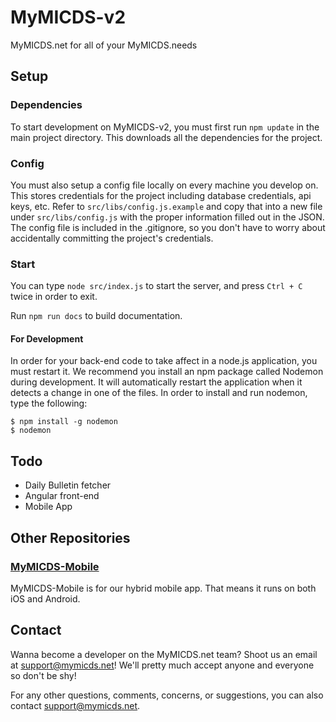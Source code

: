 # MyMICDS-v2
MyMICDS.net for all of your MyMICDS.needs

## Setup
### Dependencies
To start development on MyMICDS-v2, you must first run `npm update` in the main project directory. This downloads all the dependencies for the project.
### Config
You must also setup a config file locally on every machine you develop on. This stores credentials for the project including database credentials, api keys, etc. Refer to `src/libs/config.js.example` and copy that into a new file under `src/libs/config.js` with the proper information filled out in the JSON. The config file is included in the .gitignore, so you don't have to worry about accidentally committing the project's credentials.
### Start
You can type `node src/index.js` to start the server, and press `Ctrl + C` twice in order to exit.

Run `npm run docs` to build documentation.
#### For Development
In order for your back-end code to take affect in a node.js application, you must restart it. We recommend you install an npm package called Nodemon during development. It will automatically restart the application when it detects a change in one of the files. In order to install and run nodemon, type the following:
```
$ npm install -g nodemon
$ nodemon
```

## Todo
- Daily Bulletin fetcher
- Angular front-end
- Mobile App

## Other Repositories
### [MyMICDS-Mobile](https://github.com/michaelgira23/MyMICDS-Mobile)
MyMICDS-Mobile is for our hybrid mobile app. That means it runs on both iOS and Android.

## Contact
Wanna become a developer on the MyMICDS.net team? Shoot us an email at [support@mymicds.net](mailto:support@mymicds.net)! We'll pretty much accept anyone and everyone so don't be shy!

For any other questions, comments, concerns, or suggestions, you can also contact support@mymicds.net.
